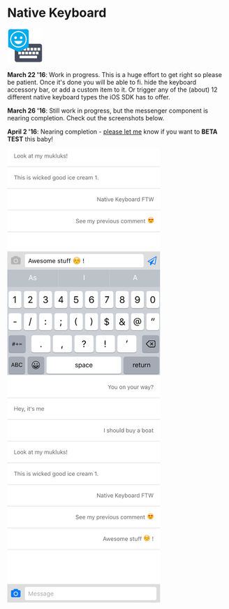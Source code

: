 Native Keyboard
===============

<img src="nativekeyboard.png" width="80px"/>

__March 22 '16__: Work in progress. This is a huge effort to get right so please be patient. Once it's done you will be able to fi. hide the keyboard accessory bar, or add a custom item to it. Or trigger any of the (about) 12 different native keyboard types the iOS SDK has to offer.

__March 26 '16__: Still work in progress, but the messenger component is nearing completion. Check out the screenshots below. 

__April 2 '16__: Nearing completion - [please let me](mailto:eddyverbruggen@gmail.com) know if you want to __BETA TEST__ this baby!

<img src="screenshots/messenger-1.png" width="350px"/>&nbsp;&nbsp;&nbsp;
<img src="screenshots/messenger-2.png" width="350px"/>
